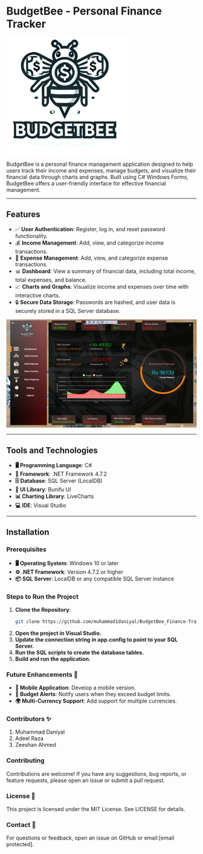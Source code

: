 # BudgetBee - Personal Finance Tracker

![BudgetBee Logo](https://github.com/muhammad1daniyal/BudgetBee_Finance-Tracker/blob/fa7139ac1bd215ecc0a7a8b702d2cf025ecd6bee/logo%202.png)

BudgetBee is a personal finance management application designed to help users track their income and expenses, manage budgets, and visualize their financial data through charts and graphs. Built using C# Windows Forms, BudgetBee offers a user-friendly interface for effective financial management.

---

## Features

- ✅ **User Authentication**: Register, log in, and reset password functionality.
- 💰 **Income Management**: Add, view, and categorize income transactions.
- 🛒 **Expense Management**: Add, view, and categorize expense transactions.
- 📊 **Dashboard**: View a summary of financial data, including total income, total expenses, and balance.
- 📈 **Charts and Graphs**: Visualize income and expenses over time with interactive charts.
- 🔒 **Secure Data Storage**: Passwords are hashed, and user data is securely stored in a SQL Server database.

![Dashboard Preview](https://github.com/muhammad1daniyal/BudgetBee_Finance-Tracker/blob/877c756f83873bcc9773c69ac81d23f80f440653/Dashboard%20screenshot.PNG)

---

## Tools and Technologies

- **🖥 Programming Language**: C#
- **🔧 Framework**: .NET Framework 4.7.2
- **🗄 Database**: SQL Server (LocalDB)
- **🎨 UI Library**: Bunifu UI
- **📊 Charting Library**: LiveCharts
- **💻 IDE**: Visual Studio

---

## Installation

### Prerequisites

- **🖥 Operating System**: Windows 10 or later
- **⚙ .NET Framework**: Version 4.7.2 or higher
- **📦 SQL Server**: LocalDB or any compatible SQL Server instance

### Steps to Run the Project

1. **Clone the Repository**:
   ```bash
   git clone https://github.com/muhammad1daniyal/BudgetBee_Finance-Tracker.git
   
2. **Open the project in Visual Studio.**
3. **Update the connection string in app.config to point to your SQL Server.**
4. **Run the SQL scripts to create the database tables.**
5. **Build and run the application.**

### Future Enhancements 🚀

- **📱 Mobile Application**: Develop a mobile version.
- **🔔 Budget Alerts**: Notify users when they exceed budget limits.
- **🌍 Multi-Currency Support**: Add support for multiple currencies.

### Contributors ✨

1. Muhammad Daniyal
2. Adeel Raza
3. Zeeshan Ahmed

### Contributing

Contributions are welcome! If you have any suggestions, bug reports, or feature requests, please open an issue or submit a pull request.

### License 📜

This project is licensed under the MIT License. See LICENSE for details.

### Contact 📩

For questions or feedback, open an issue on GitHub or email:[email protected].
